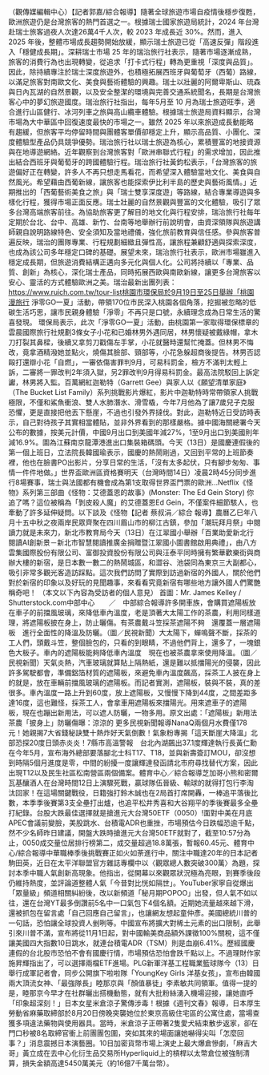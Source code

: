 （觀傳媒編輯中心）【記者郭嘉/綜合報導】隨著全球旅遊市場自疫情後穩步復甦，歐洲旅遊仍是台灣旅客的熱門首選之一。根據瑞士國家旅遊局統計，2024 年台灣赴瑞士旅客過夜人次達26萬4千人次，較 2023 年成長近 30%。然而，進入 2025 年後，整體市場成長趨勢開始放緩，顯示瑞士旅遊已從「高速反彈」階段進入「穩健成長期」。深耕瑞士市場 25 年的瑞治旅行社表示，隨著市場逐漸成熟，旅客的消費行為也出現轉變，從追求「打卡式行程」轉為更重視「深度與品質」。因此，除持續專注於瑞士深度旅遊外，也積極拓展西班牙與葡萄牙（西葡）路線，以滿足旅客對南歐文化、美食與藝術體驗的興趣。瑞士以壯麗的阿爾卑斯山、琉森與日內瓦湖的自然景觀，以及安全整潔的環境與完善交通系統聞名，長期是台灣旅客心中的夢幻旅遊國度。瑞治旅行社指出，每年5月至 10 月為瑞士旅遊旺季，適合進行山區健行、冰河列車之旅與高山纜車體驗。根據瑞士旅遊局資料顯示，台灣市場為大中華區中回復速度最快的市場之一。雖然 2025 年以來旅遊成長動能略有趨緩，但旅客平均停留時間與團體客單價卻穩定上升，顯示高品質、小團化、深度體驗型產品仍具競爭優勢。瑞治旅行社以瑞士旅遊為核心，累積豐富的地接資源與在地導遊網絡。近年觀察到台灣旅客對「歐洲串聯式行程」的需求增加，因此推出結合西班牙與葡萄牙的跨國體驗行程。瑞治旅行社黃鈞松表示，「台灣旅客的旅遊偏好正在轉變，許多人不再只想走馬看花，而希望深入體驗當地文化、美食與自然風光。希望藉由西葡新線，讓旅客也能探索伊比利半島的歷史與藝術風情。」近期推出的「西葡藝術美食之旅」與「瑞士雙享深度遊」等路線，結合專業導遊與多樣化行程，獲得市場正面反應。瑞士壯麗的自然景觀與豐富的文化體驗，吸引了眾多台灣高端旅客前往。為協助旅客更了解目的地文化與行程安排，瑞治旅行社每年定期於台北、台中、高雄、新竹、台南等地舉辦行前說明會，由資深領隊與旅遊講師親自說明路線特色、安全須知及當地禮儀，強化旅前教育與信任感。參與旅客普遍反映，瑞治的團隊專業、行程規劃細緻且彈性高，讓旅程兼顧舒適與探索深度，也成為該公司多年穩定口碑的基礎。展望未來，瑞治旅行社表示，歐洲市場雖進入穩定成長期，但旅遊消費結構正邁向多元化與個人化。公司將持續以「專業、品質、創新」為核心，深化瑞士產品，同時拓展西歐與南歐新線，讓更多台灣旅客以安心、靈活的方式體驗歐洲之美。瑞治最新出團列表：https://www.ruich.com.tw/tour-list桃園市環保局於9月19日至25日舉辦「桃園漫旅行 淨零GO一夏」活動，帶領170位市民深入桃園各個角落，挖掘被忽略的低碳生活巧思，讓市民親身體驗「淨零」不再只是口號，永續理念成為日常生活的驚喜發現。 環保局表示，此次「淨零GO一夏」活動，由桃園第一家取得環保標章的雲晨國際旅行社規劃3條女子小花和已婚林男外遇同居，林男懷疑被戴綠帽，拿木刀打裂其鼻樑，後續又拿剪刀戳傷左手掌，小花就醫時還幫忙掩蓋。但林男不悔改，竟拿酒精潑她並點火，燒傷其臉部、頸部等，小花急躲超商後提告。林男否認毆打還辯小花「自燃」，一審依傷害罪判9月，可易科罰金，檢方不滿判太輕上訴，二審將一罪改判2年須入獄，另2罪改判9月得易科罰金。最高法院駁回上訴定讞，林男將入監。百萬網紅迦勒特（Garrett Gee）與家人以《願望清單家庭》（The Bucket List Family）系列挑戰影片爆紅，影片中迦勒特時常帶領家人挑戰極限，不僅和鯊魚衝浪、雙人水肺潛水、滑雪橇，今年7月他為了讓7歲兒子克服恐懼，更是直接把他丟下懸崖，不過也引發外界撻伐。對此，迦勒特近日受訪時表示，自己對待孩子其實相當體貼，並非外界看到的那樣嚴格。據中國海關總署今天公布的數據，按美元計價，中國9月出口到美國年減27%，1至9月出口到美國則年減16.9%。圖為江蘇南京龍潭港進出口集裝箱碼頭。今天（13日）是國慶連假後的第一個上班日，立法院長韓國瑜表示，國慶的熱鬧剛過，又回到平常的上班節奏裡，他也在臉書PO出影片，分享日常的生活，「沒有太多起伏，只有腳步匆匆、事情一件件地做。」世界盃歐洲區資格賽明天（台灣時間14日）凌晨2時45分同步進行8場賽事，瑞士與法國都有機會成為第1支取得世界盃門票的歐洲...Netflix《怪物》系列第三部曲《怪物：艾德蓋恩的故事》(Monster: The Ed Gein Story) 你追了嗎？這位被稱為「剝皮殺人魔」的艾德蓋恩Ed Gein，不僅案件細節駭人，也牽動了許多延伸疑問。以下談及《怪物【記者 蔡叔涓／綜合 報導】農曆乙巳年八月十五中秋之夜兩岸民眾齊聚在四川眉山市的柳江古鎮，參加「潮玩拜月祭」中閱讀力就是未來力，新北市教育局今天（13日）在江翠國小舉辦「百業助愛新北行 閱讀AI創新景－新北市智慧閱讀推廣金捐贈暨江翠國小圖書館啟用典禮」，由八方雲集國際股份有限公司、富御投資股份有限公司與汪泰平同時擁有繁華歡樂街與商辦大樓的新宿，是日本數一數二的熱鬧城區，和澀谷、池袋同為東京三大副都心，吸引非常多觀光客造訪踩點。這次我們訪問了實際到訪過新宿的外國人，關於他們對於新宿的印象以及好玩的見聞趣事，來看看究竟新宿有哪些地方讓外國人們驚艷稱奇吧！ （本文以下內容為受訪者的個人意見） 首圖：Mr. James Kelley / Shutterstock.com中部中心　　／　中部綜合報導許多開車族，會購買遮陽板放在車子的前擋風玻璃，來降低車內溫度，老是頂著大太陽工作的茶農，利用同樣道理，將遮陽板披在身上，防止曬傷。有茶農戴斗笠採茶遮陽不夠　還覆蓋一層遮陽板　進行全面性的降溫及防曬。（圖／民視新聞）大太陽下，蟬鳴聲不斷，採茶的工人們，頭戴斗笠，整個臉包的，只看的到眼睛，不過他們背上，還多了，一塊銀色大板子。車內的遮陽板能夠降低車內溫度　現在也被茶農拿來使用降溫。（圖／民視新聞）天氣炎熱，汽車玻璃就算貼上隔熱紙，還是難以抵擋陽光的侵襲，因此許多駕駛都會，準備鋁箔材質的遮陽板，來避免車內溫度飆高，採茶工人披在身上的就是，放在車輛前擋風玻璃的遮陽板。而記者實測，遮陽板，裝與不裝，真的差很多。車內溫度一路上升到60度，放上遮陽板，又慢慢下降到44度，之間差距多達16度，這也難怪，採茶工人，會拿車用遮陽板來擋陽光。用來遮車子的遮陽板，現在也蹦出新用法，可以遮人防曬，一物多用。原文出處：「遮陽板」新用法　茶農「披身上」防曬傷曝：涼涼的 更多民視新聞報導NanaQ兩個月水費僅178元！她親揭7大省錢秘訣雙十熱炸好天氣倒數！氣象粉專揭「這天斷崖大降溫」北部恐探20度日頭赤炎炎！7縣市高溫警報　台北內湖飆出37.1度輝達執行長黃仁勳在今年5月，宣布海外總部要落腳北士科T17、T18，並與新壽簽訂MOU，卻沒想到時隔5個月進度是零，中間的紛擾一度讓輝達發函請北市府尋找替代方案，因此出現T12以及民生社區松南營區兩個備案。體育中心／綜合報導芝加哥小熊和密爾瓦基釀酒人在台灣時間12日上演驟死戰，贏球隊伍晉級、輸球的就得打包行李淘汰回家！在這場關鍵戰役，日籍強打鈴木誠也在2局首打席開轟，一棒追平落後比數，本季季後賽第3支全壘打出爐，也追平松井秀喜和大谷翔平的季後賽最多全壘打紀錄。台股大跌最佳選擇就是搶進元大台灣50ETF（0050）!面對中美在月底APEC會議前變臉，美股跳水、台積電ADR也重挫，市場預估今日跌幅恐逾千點，然不少名師昨日建議，開盤大跌時搶進元大台灣50ETF就對了，截至10:57分為止，0050成交量位居排行榜第二，成交量超過18.8萬張，暫報60.45元、體育中心/綜合報導中華職棒季後挑戰賽正如火如荼進行中，關注中職達20年的日本記者駒田英，近日在太平洋聯盟官方雜誌專欄中以〈觀眾總人數突破300萬〉為題，探討本季中職人氣創新高現象。他指出，從開幕以來觀眾狀況極為亮眼，到賽季後段仍維持熱度，並評論道整體人氣「今昔對比恍如隔世」。YouTuber家寧自從爆出「眾量級」頻道相關糾紛後，改以新頻道「秘月期POPOO」出發，但人氣不如以往，還在台灣YT最多倒讚前5名中一口氣包下4個名額。近期她流量越來越下滑，還被抓包在留言處「自己回應自己留言」，也讓網友想起童仲彥。美國總統川普的一句話，恐怕讓全球投資人剉咧等。中國宣布將擴大對稀土元素的出口限制，此舉引來川普不滿，宣布將從11月1日起，對中國輸美商品額外課徵100%關稅，這不僅讓美國四大指數10日跳水，就連台積電ADR（TSM）則是血崩6.41%。歷經國慶連假的台北股市恐怕不會有國慶行情，市場預估恐怕會跌千點以上。不過理財作家施昇輝指出了，可以選擇兩檔ETF進場。PLG新軍洋基工程職業籃球隊今（13）日舉行成軍記者會，同步公開旗下啦啦隊「YoungKey Girls 洋基女孩」，宣布由韓國兩大頂流女神、「最強隊長」睦那京與「顏值暴徒」李素敏共同領軍。值得一提的是，睦那京今早才在社群曬出搭機動態，就有大批粉絲湧入機場迎接，讓她直呼「印象超深刻！」日本女星米倉涼子驚傳涉毒！根據《週刊文春》報導，日本厚生勞動省麻藥取締部於8月20日傍晚突襲她位於東京高級住宅區的公寓住處，當場查獲多項違法藥物與使用器具。當時，米倉涼子正帶著2隻愛犬結束散步返家，卻在門口秒被8名取締官衝上前團團包圍，突如其來的場面讓她嚇得尖叫「怎麼回事？」消息震撼日本演藝圈。10日加密貨幣市場上演史上最大爆倉慘劇，「麻吉大哥」黃立成在去中心化衍生品交易所Hyperliquid上的槓桿以太幣倉位被強制清算，損失金額高達5450萬美元（約16億7千萬台幣）。